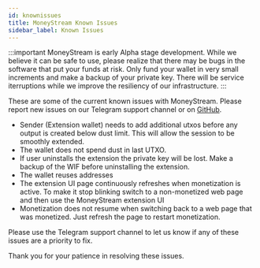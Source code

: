 ```yaml
---
id: knownissues
title: MoneyStream Known Issues
sidebar_label: Known Issues
---
```


:::important
MoneyStream is early Alpha stage development. While we believe it can be safe to use, please realize that there may be bugs in the software that put your funds at risk. Only fund your wallet in very small increments and make a backup of your private key. There will be service iterruptions while we improve the resiliency of our infrastructure.
:::

These are some of the current known issues with MoneyStream. Please report new issues on our Telegram support channel or on <a href="https://github.com/moneystreamdev/web-monetization-projects/issues">GitHub</a>.

* Sender (Extension wallet) needs to add additional utxos before any output is created below dust limit. This will allow the session to be smoothly extended.
* The wallet does not spend dust in last UTXO.
* If user uninstalls the extension the private key will be lost. Make a backup of the WIF before uninstalling the extension.
* The wallet reuses addresses
* The extension UI page continuously refreshes when monetization is active. To make it stop blinking switch to a non-monetized web page and then use the MoneyStream extension UI
* Monetization does not resume when switching back to a web page that was monetized. Just refresh the page to restart monetization.

Please use the Telegram support channel to let us know if any of these issues are a priority to fix.  

Thank you for your patience in resolving these issues.